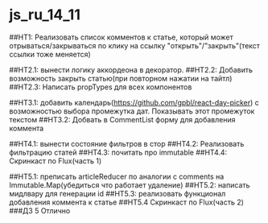 # js_ru_14_11

##HT1: Реализовать список комментов к статье, который может отрываться/закрываться по клику на ссылку "открыть"/"закрыть"(текст ссылки тоже меняется)

##HT2.1: вынести логику аккордеона в декоратор.
##HT2.2: Добавить возможность закрыть статью(при повторном нажатии на тайтл)
##HT2.3: Написать propTypes для всех компонентов

##HT3.1: добавить календарь(https://github.com/gpbl/react-day-picker) с возможностью выбора промежутка дат. Показывать этот промежуток текстом
##HT3.2: Добвать в CommentList форму для добавления коммента

##HT4.1: вынести состояние фильтров в стор
##HT4.2: Реализовать фильтрацию статей
##HT4.3: почитать про immutable
##HT4.4: Скринкаст по Flux(часть 1)

##HT5.1: преписать articleReducer по аналогии с comments на Immutable.Map(убедиться что работает удаление)
##HT5.2: написать мидлвару для генерации id
##HT5.3: реализовать функционал добавления коммента к статье
##HT5.4 Скринкаст по Flux(часть 2)
###ДЗ 5 Отлично
